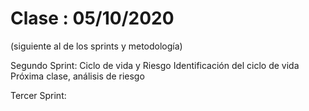 
# Clase : 05/10/2020

(siguiente al de los sprints y metodología)

Segundo Sprint: Ciclo de vida y Riesgo
	Identificación del ciclo de vida
	Próxima clase, análisis de riesgo

Tercer Sprint:
